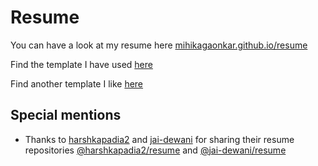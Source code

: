 # Resume
You can have a look at my resume here [mihikagaonkar.github.io/resume](https://mihikagaonkar.github.io/resume/)

Find the template I have used  [here](https://www.overleaf.com/latex/templates/entry-level-resume-template/xzswwssvhvqr)

Find another template I like [here](https://www.overleaf.com/latex/templates/jakes-resume/syzfjbzwjncs)

## Special mentions 
- Thanks to [harshkapadia2](https://github.com/harshkapadia2/) and [jai-dewani](https://github.com/jai-dewani) for sharing their resume repositories [@harshkapadia2/resume](https://github.com/harshkapadia2/resume) and [@jai-dewani/resume](https://github.com/jai-dewani/resume)